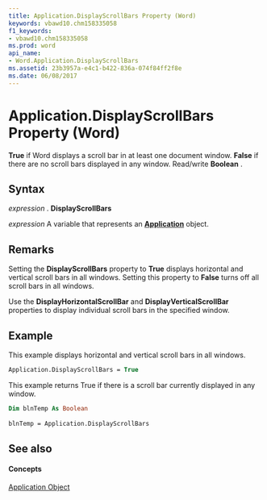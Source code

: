 ```yaml
---
title: Application.DisplayScrollBars Property (Word)
keywords: vbawd10.chm158335058
f1_keywords:
- vbawd10.chm158335058
ms.prod: word
api_name:
- Word.Application.DisplayScrollBars
ms.assetid: 23b3957a-e4c1-b422-836a-074f84ff2f8e
ms.date: 06/08/2017
---
```



# Application.DisplayScrollBars Property (Word)

 **True** if Word displays a scroll bar in at least one document window. **False** if there are no scroll bars displayed in any window. Read/write **Boolean** .


## Syntax

 _expression_ . **DisplayScrollBars**

 _expression_ A variable that represents an **[Application](Word.Application.md)** object.


## Remarks

Setting the  **DisplayScrollBars** property to **True** displays horizontal and vertical scroll bars in all windows. Setting this property to **False** turns off all scroll bars in all windows.

Use the  **DisplayHorizontalScrollBar** and **DisplayVerticalScrollBar** properties to display individual scroll bars in the specified window.


## Example

This example displays horizontal and vertical scroll bars in all windows.


```vb
Application.DisplayScrollBars = True
```

This example returns True if there is a scroll bar currently displayed in any window.




```vb
Dim blnTemp As Boolean 
 
blnTemp = Application.DisplayScrollBars
```


## See also


#### Concepts


[Application Object](Word.Application.md)

